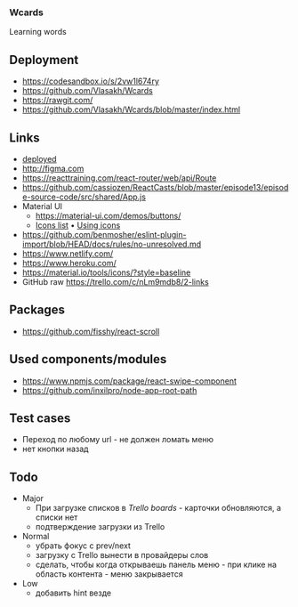 ### Wcards
Learning words

## Deployment  
- https://codesandbox.io/s/2vw1l674ry
- https://github.com/Vlasakh/Wcards
- https://rawgit.com/
- https://github.com/Vlasakh/Wcards/blob/master/index.html

## Links
- [deployed](http://bit.ly/2NICI2H)
- http://figma.com
- https://reacttraining.com/react-router/web/api/Route
- https://github.com/cassiozen/ReactCasts/blob/master/episode13/episode-source-code/src/shared/App.js
- Material UI
  - https://material-ui.com/demos/buttons/
  - [Icons list](https://material.io/tools/icons/) • [Using icons](https://material-ui.com/ru/components/icons/)
- https://github.com/benmosher/eslint-plugin-import/blob/HEAD/docs/rules/no-unresolved.md
- https://www.netlify.com/
- https://www.heroku.com/
- https://material.io/tools/icons/?style=baseline
- GitHub raw https://trello.com/c/nLm9mdb8/2-links

## Packages
- https://github.com/fisshy/react-scroll

## Used components/modules
- https://www.npmjs.com/package/react-swipe-component
- https://github.com/inxilpro/node-app-root-path

## Test cases
- Переход по любому url - не должен ломать меню
- нет кнопки назад

## Todo
- Major
    - При загрузке списков в _Trello boards_ - карточки обновляются, а списки нет
    - подтверждение загрузки из Trello
- Normal
    - убрать фокус с prev/next
    - загрузку с Trello вынести в провайдеры слов
    - сделать, чтобы когда открываешь панель меню - при клике на область контента - меню закрывается
- Low
    - добавить hint везде
